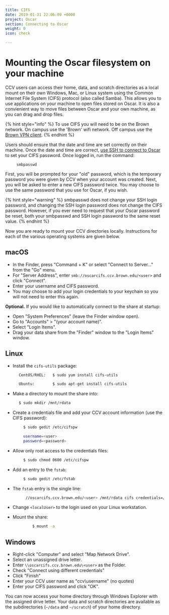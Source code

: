 ```yaml
---
title: CIFS
date: 2019-01-31 22:06:09 +0000
project: Oscar
section: Connecting to Oscar
weight: 0
icon: check

---
```

# Mounting the Oscar filesystem on your machine

CCV users can access their home, data, and scratch directories as a local mount on their own Windows, Mac, or Linux system using the Common Internet File System (CIFS) protocol (also called Samba). This allows you to use applications on your machine to open files stored on Oscar.  It is also a convienient way to move files between Oscar and your own machine, as you can drag and drop files.

{% hint style="info" %} To use CIFS you will need to be on the Brown network. On campus use the 'Brown' wifi network. Off campus use the [Brown VPN client](https://vpn.brown.edu).
{% endhint %}

Users should ensure that the date and time are set correctly on
their machine. Once the date and time are correct, [use SSH to connect to Oscar](/../ssh) to set your CIFS password. Once logged in, run the command:

```shell
     smbpasswd
```

First, you will be prompted for your "old" password, which is the
temporary password you were given by CCV when your account was created. Next, you will be asked to enter a new CIFS password twice. You may choose to use the same password that you use for Oscar, if you wish.

{% hint style="warning" %}
smbpasswd does not change your SSH login password, and changing the SSH login password does not change the CIFS password. However, if you ever need to request that your Oscar password be reset, both your smbpasswd and SSH login password to the same reset value.
{% endhint %}

Now you are ready to mount your CCV directories locally. Instructions for each of the various operating systems are given below.

## macOS

* In the Finder, press "Command + K" or select "Connect to Server..."
  from the "Go" menu.
* For "Server Address", enter `smb://oscarcifs.ccv.brown.edu/<user>`
  and click "Connect".
* Enter your username and CIFS password.
* You may choose to add your login credentials to your keychain so you will not need to enter this again.

**Optional.** If you would like to automatically connect to the share at startup:

* Open "System Preferences" (leave the Finder window open).
* Go to "Accounts" > "(your account name)".
* Select "Login Items".
* Drag your data share from the "Finder" window to the "Login Items" window.

## Linux

* Install the `cifs-utils` package:
```bash
      CentOS/RHEL:   $ sudo yum install cifs-utils

      Ubuntu:        $ sudo apt-get install cifs-utils
```

* Make a directory to mount the share into:
```bash
      $ sudo mkdir /mnt/rdata
```

* Create a credentials file and add your CCV account information (use the CIFS password):
```bash
        $ sudo gedit /etc/cifspw

        username=<user>
        password=<password>
```

* Allow only root access to the credentials files:
```bash
        $ sudo chmod 0600 /etc/cifspw
```

* Add an entry to the `fstab`:
```bash
        $ sudo gedit /etc/fstab
```

* The `fstab` entry is the single line:
```bash
         //oscarcifs.ccv.brown.edu/<user> /mnt/rdata cifs credentials=/etc/cifspw,vers=1.0,nounix,uid=<localUser> 0 0
```

* Change `<localUser>` to the login used on your Linux workstation.

* Mount the share:
```bash    
            $ mount -a
```

## Windows

* Right-click "Computer" and select "Map Network Drive".
* Select an unassigned drive letter.
* Enter `\\oscarcifs.ccv.brown.edu\<user>` as the Folder.
* Check "Connect using different credentials"
* Click "Finish"
* Enter your CCV user name as "ccv\\username" (no quotes)
* Enter your CIFS password and click "OK".

You can now access your home directory through Windows Explorer with the assigned drive letter. Your data and scratch directories are available as the subdirectories (`~/data` and `~/scratch`) of your home directory.
